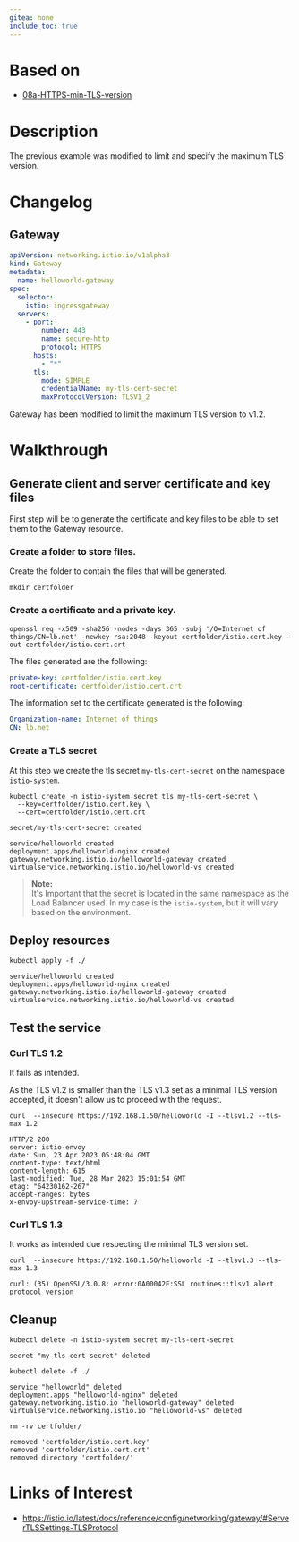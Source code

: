 ```yaml
---
gitea: none
include_toc: true
---
```


# Based on

- [08a-HTTPS-min-TLS-version](../08a-HTTPS-min-TLS-version)

# Description

The previous example was modified to limit and specify the maximum TLS version. 

# Changelog

## Gateway

```yaml
apiVersion: networking.istio.io/v1alpha3
kind: Gateway
metadata:
  name: helloworld-gateway
spec:
  selector:
    istio: ingressgateway
  servers:
    - port:
        number: 443
        name: secure-http
        protocol: HTTPS
      hosts:
        - "*"
      tls:
        mode: SIMPLE
        credentialName: my-tls-cert-secret
        maxProtocolVersion: TLSV1_2
```

Gateway has been modified to limit the maximum TLS version to v1.2.

# Walkthrough

## Generate client and server certificate and key files

First step will be to generate the certificate and key files to be able to set them to the Gateway resource.

### Create a folder to store files.

Create the folder to contain the files that will be generated. 

```shell
mkdir certfolder
```

### Create a certificate and a private key.

```shell
openssl req -x509 -sha256 -nodes -days 365 -subj '/O=Internet of things/CN=lb.net' -newkey rsa:2048 -keyout certfolder/istio.cert.key -out certfolder/istio.cert.crt
```

The files generated are the following:

```yaml
private-key: certfolder/istio.cert.key
root-certificate: certfolder/istio.cert.crt
```

The information set to the certificate generated is the following:

```yaml
Organization-name: Internet of things
CN: lb.net
```

### Create a TLS secret

At this step we create the tls secret `my-tls-cert-secret` on the namespace `istio-system`.

```shell
kubectl create -n istio-system secret tls my-tls-cert-secret \
  --key=certfolder/istio.cert.key \
  --cert=certfolder/istio.cert.crt
```
```text
secret/my-tls-cert-secret created
```
```text
service/helloworld created
deployment.apps/helloworld-nginx created
gateway.networking.istio.io/helloworld-gateway created
virtualservice.networking.istio.io/helloworld-vs created
```

> **Note:**\
> It's Important that the secret is located in the same namespace as the Load Balancer used. In my case is the `istio-system`, but it will vary based on the environment.


## Deploy resources

```shell
kubectl apply -f ./
```
```text
service/helloworld created
deployment.apps/helloworld-nginx created
gateway.networking.istio.io/helloworld-gateway created
virtualservice.networking.istio.io/helloworld-vs created
```

## Test the service

### Curl TLS 1.2

It fails as intended.

As the TLS v1.2 is smaller than the TLS v1.3 set as a minimal TLS version accepted, it doesn't allow us to proceed with the request.

```shell
curl  --insecure https://192.168.1.50/helloworld -I --tlsv1.2 --tls-max 1.2
```

```text
HTTP/2 200 
server: istio-envoy
date: Sun, 23 Apr 2023 05:48:04 GMT
content-type: text/html
content-length: 615
last-modified: Tue, 28 Mar 2023 15:01:54 GMT
etag: "64230162-267"
accept-ranges: bytes
x-envoy-upstream-service-time: 7
```

### Curl TLS 1.3

It works as intended due respecting the minimal TLS version set.

```shell
curl  --insecure https://192.168.1.50/helloworld -I --tlsv1.3 --tls-max 1.3
```

```text
curl: (35) OpenSSL/3.0.8: error:0A00042E:SSL routines::tlsv1 alert protocol version
```

## Cleanup

```shell
kubectl delete -n istio-system secret my-tls-cert-secret
```
```text
secret "my-tls-cert-secret" deleted
```

```shell
kubectl delete -f ./
```
```text
service "helloworld" deleted
deployment.apps "helloworld-nginx" deleted
gateway.networking.istio.io "helloworld-gateway" deleted
virtualservice.networking.istio.io "helloworld-vs" deleted
```
```shell
rm -rv certfolder/
```
```text
removed 'certfolder/istio.cert.key'
removed 'certfolder/istio.cert.crt'
removed directory 'certfolder/'
```

# Links of Interest

- https://istio.io/latest/docs/reference/config/networking/gateway/#ServerTLSSettings-TLSProtocol